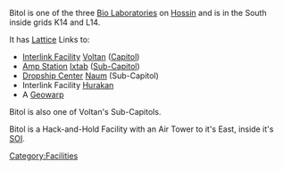 Bitol is one of the three [Bio Laboratories](Bio_Laboratory.md "wikilink")
on [Hossin](Hossin.md "wikilink") and is in the South inside grids K14 and
L14.

It has [Lattice](Lattice.md "wikilink") Links to:

- [Interlink Facility](Interlink_Facility.md "wikilink")
  [Voltan](Voltan.md "wikilink") ([Capitol](Capitol.md "wikilink"))
- [Amp Station](Amp_Station.md "wikilink") [Ixtab](Ixtab.md "wikilink")
  ([Sub-Capitol](Sub.$1.md "wikilink"))
- [Dropship Center](Dropship_Center.md "wikilink")
  [Naum](Naum.md "wikilink") (Sub-Capitol)
- Interlink Facility [Hurakan](Hurakan.md "wikilink")
- A [Geowarp](Geowarp.md "wikilink")

Bitol is also one of Voltan's Sub-Capitols.

Bitol is a Hack-and-Hold Facility with an Air Tower to it's East, inside
it's [SOI](SOI.md "wikilink").

[Category:Facilities](Category:Facilities.md "wikilink")
